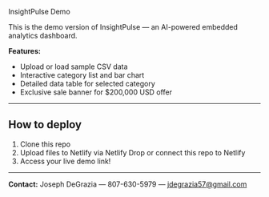 InsightPulse Demo

This is the demo version of InsightPulse — an AI-powered embedded analytics dashboard.

**Features:**

- Upload or load sample CSV data  
- Interactive category list and bar chart  
- Detailed data table for selected category  
- Exclusive sale banner for $200,000 USD offer  

---

## How to deploy

1. Clone this repo  
2. Upload files to Netlify via Netlify Drop or connect this repo to Netlify  
3. Access your live demo link!

---

**Contact:** Joseph DeGrazia — 807-630-5979 — jdegrazia57@gmail.com
